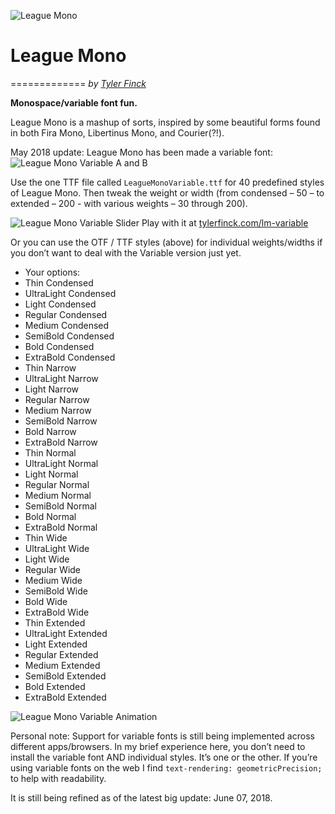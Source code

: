 ![League Mono](https://raw.githubusercontent.com/sursly/leaguemono/master/imgs/leaguemono-sample.png)

# League Mono
=============
_by [Tyler Finck](http://www.tylerfinck.com)_

**Monospace/variable font fun.** 

League Mono is a mashup of sorts, inspired by some beautiful forms found in both Fira Mono, Libertinus Mono, and Courier(?!). 


May 2018 update: League Mono has been made a variable font:
![League Mono Variable A and B](https://raw.githubusercontent.com/sursly/leaguemono/master/imgs/variable-A-B.png)

Use the one TTF file called `LeagueMonoVariable.ttf` for 40 predefined styles of League Mono. Then tweak the weight or width (from condensed – 50 – to extended – 200 - with various weights – 30 through 200).

![League Mono Variable Slider](https://raw.githubusercontent.com/sursly/leaguemono/master/imgs/lm-sliders-fincksite.gif)
Play with it at [tylerfinck.com/lm-variable](http://tylerfinck.com/leaguemonovariable/)


Or you can use the OTF / TTF styles (above) for individual weights/widths if you don’t want to deal with the Variable version just yet. 
- Your options:
- Thin Condensed
- UltraLight Condensed
- Light Condensed
- Regular Condensed
- Medium Condensed
- SemiBold Condensed
- Bold Condensed
- ExtraBold Condensed
- Thin Narrow
- UltraLight Narrow
- Light Narrow
- Regular Narrow
- Medium Narrow
- SemiBold Narrow
- Bold Narrow
- ExtraBold Narrow
- Thin Normal
- UltraLight Normal
- Light Normal
- Regular Normal
- Medium Normal
- SemiBold Normal
- Bold Normal
- ExtraBold Normal
- Thin Wide
- UltraLight Wide
- Light Wide
- Regular Wide
- Medium Wide
- SemiBold Wide
- Bold Wide
- ExtraBold Wide
- Thin Extended
- UltraLight Extended
- Light Extended
- Regular Extended
- Medium Extended
- SemiBold Extended
- Bold Extended
- ExtraBold Extended

![League Mono Variable Animation](https://raw.githubusercontent.com/sursly/leaguemono/master/imgs/lm-animated.gif)


Personal note: Support for variable fonts is still being implemented across different apps/browsers. In my brief experience here, you don’t need to install the variable font AND individual styles. It’s one or the other. If you’re using variable fonts on the web I find `text-rendering: geometricPrecision;` to help with readability. 

It is still being refined as of the latest big update: June 07, 2018.

